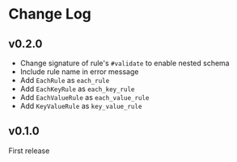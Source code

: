 # Change Log

## v0.2.0

- Change signature of rule's `#validate` to enable nested schema
- Include rule name in error message
- Add `EachRule` as `each_rule`
- Add `EachKeyRule` as `each_key_rule`
- Add `EachValueRule` as `each_value_rule`
- Add `KeyValueRule` as `key_value_rule`

## v0.1.0

First release

